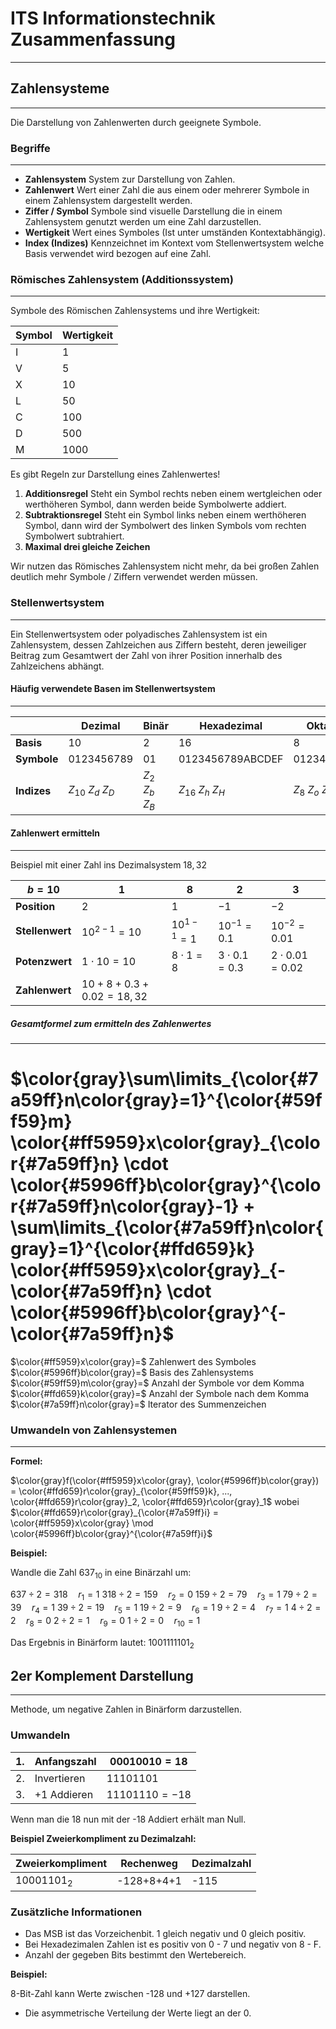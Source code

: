 # ITS Informationstechnik Zusammenfassung

---

## Zahlensysteme

---

Die Darstellung von Zahlenwerten durch geeignete Symbole.

### Begriffe

---

- **Zahlensystem**
  System zur Darstellung von Zahlen.
- **Zahlenwert**
  Wert einer Zahl die aus einem oder mehrerer Symbole in einem Zahlensystem dargestellt werden.
- **Ziffer / Symbol**
  Symbole sind visuelle Darstellung die in einem Zahlensystem genutzt werden um eine Zahl darzustellen.
- **Wertigkeit**
  Wert eines Symboles (Ist unter umständen Kontextabhängig).
- **Index (Indizes)**
  Kennzeichnet im Kontext vom Stellenwertsystem welche Basis verwendet wird bezogen auf eine Zahl.

### Römisches Zahlensystem (Additionssystem)

---

Symbole des Römischen Zahlensystems und ihre Wertigkeit:

| Symbol | Wertigkeit |
| ------ | ---------- |
| I      | 1          |
| V      | 5          |
| X      | 10         |
| L      | 50         |
| C      | 100        |
| D      | 500        |
| M      | 1000       | 

Es gibt Regeln zur Darstellung eines Zahlenwertes!

1. **Additionsregel**
  Steht ein Symbol rechts neben einem wertgleichen oder werthöheren Symbol, dann werden beide Symbolwerte addiert.
2. **Subtraktionsregel**
  Steht ein Symbol links neben einem werthöheren Symbol, dann wird der Symbolwert des linken Symbols vom rechten Symbolwert subtrahiert.
3. **Maximal drei gleiche Zeichen**

Wir nutzen das Römisches Zahlensystem nicht mehr, da bei großen Zahlen deutlich mehr Symbole / Ziffern verwendet werden müssen.

### Stellenwertsystem

---

Ein Stellenwertsystem oder polyadisches Zahlensystem ist ein Zahlensystem, dessen Zahlzeichen aus Ziffern besteht, deren jeweiliger Beitrag zum Gesamtwert der Zahl von ihrer Position innerhalb des Zahlzeichens abhängt.

#### Häufig verwendete Basen im Stellenwertsystem

---

|             | **Dezimal**       | **Binär**         | **Hexadezimal**      | **Oktal**         |
| ----------- | ----------------- | ----------------- | -------------------- | ----------------- |
| **Basis**   | 10                | 2                 | 16                   | 8                 |
| **Symbole** | 0123456789        | 01                | 0123456789ABCDEF     | 01234567          |
| **Indizes** | $Z_10$ $Z_d$ $Z_D$ | $Z_2$ $Z_b$ $Z_B$ | $Z_{16}$ $Z_h$ $Z_H$ | $Z_8$ $Z_o$ $Z_O$ |

#### Zahlenwert ermitteln

---

Beispiel mit einer Zahl ins Dezimalsystem $18,32$

| $b=10$          | $1$                             | $8$                 | $2$                 | $3$                   |
| --------------- | ------------------------------- | ------------------- | ------------------- | --------------------- |
| **Position**    | $2$                             | $1$                 | $-1$                 | $-2$                  |
| **Stellenwert** | $10^{2-1} = 10$                 | $10^{1-1} = 1$      | $10^{-1} = 0.1$    | $10^{-2} = 0.01$    |
| **Potenzwert**  | $1 \cdot 10 = 10$             | $8 \cdot 1 = 8$ | $3 \cdot 0.1 = 0.3$ | $2 \cdot 0.01 = 0.02$ |
| **Zahlenwert**  | $10 + 8 + 0.3 + 0.02 = 18,32$ |                     |                     |                       |



##### Gesamtformel zum ermitteln des Zahlenwertes

---

# $\color{gray}\sum\limits_{\color{#7a59ff}n\color{gray}=1}^{\color{#59ff59}m} \color{#ff5959}x\color{gray}_{\color{#7a59ff}n} \cdot \color{#5996ff}b\color{gray}^{\color{#7a59ff}n\color{gray}-1} + \sum\limits_{\color{#7a59ff}n\color{gray}=1}^{\color{#ffd659}k} \color{#ff5959}x\color{gray}_{-\color{#7a59ff}n} \cdot \color{#5996ff}b\color{gray}^{-\color{#7a59ff}n}$

$\color{#ff5959}x\color{gray}=$ Zahlenwert des Symboles
$\color{#5996ff}b\color{gray}=$ Basis des Zahlensystems
$\color{#59ff59}m\color{gray}=$ Anzahl der Symbole vor dem Komma
$\color{#ffd659}k\color{gray}=$ Anzahl der Symbole nach dem Komma
$\color{#7a59ff}n\color{gray}=$ Iterator des Summenzeichen

### Umwandeln von Zahlensystemen

---

**Formel:**

$\color{gray}f(\color{#ff5959}x\color{gray}, \color{#5996ff}b\color{gray}) = \color{#ffd659}r\color{gray}_{\color{#59ff59}k}, ..., \color{#ffd659}r\color{gray}_2, \color{#ffd659}r\color{gray}_1$ wobei $\color{#ffd659}r\color{gray}_{\color{#7a59ff}i} = \color{#ff5959}x\color{gray} \mod \color{#5996ff}b\color{gray}^{\color{#7a59ff}i}$

**Beispiel:**

Wandle die Zahl $637_{10}$ in eine Binärzahl um:

$637 \div 2 = 318\quad r_1 = 1$
$318 \div 2 = 159 \quad r_2 = 0$
$159 \div 2 = 79 \quad r_3 = 1$
$79 \div 2 = 39 \quad r_4 = 1$
$39 \div 2 = 19 \quad r_5 = 1$
$19 \div 2 = 9 \quad r_6 = 1$
$9 \div 2 = 4 \quad r_7 = 1$
$4 \div 2 = 2 \quad r_8 = 0$
$2 \div 2 = 1 \quad r_9 = 0$
$1 \div 2 = 0 \quad r_{10} = 1$

Das Ergebnis in Binärform lautet: $1001111101_2$

## 2er Komplement Darstellung

---

Methode, um negative Zahlen in Binärform darzustellen.

### Umwandeln

| 1.  | Anfangszahl   | $00010010 = 18$  |
| --- | ------------- | ---------------- |
| 2.  | Invertieren   | $11101101$       |
| 3.  | $+1$ Addieren | $11101110 = -18$ |

Wenn man die 18 nun mit der -18 Addiert erhält man Null.

**Beispiel Zweierkompliment zu Dezimalzahl:**

| Zweierkompliment | Rechenweg  | Dezimalzahl | 
| ---------------- | ---------- | ----------- |
| $10001101_2$     | -128+8+4+1 | -115        |

### Zusätzliche Informationen

- Das MSB ist das Vorzeichenbit. 1 gleich negativ und 0 gleich positiv.
- Bei Hexadezimalen Zahlen ist es positiv von 0 - 7 und negativ von 8 - F.
- Anzahl der gegeben Bits bestimmt den Wertebereich.
    
**Beispiel:**
    
8-Bit-Zahl kann Werte zwischen -128 und +127 darstellen.
    
- Die asymmetrische Verteilung der Werte liegt an der 0.
